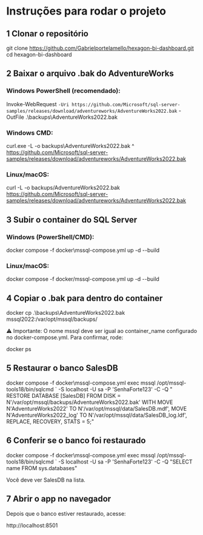 # Instruções para rodar o projeto

## 1 Clonar o repositório
git clone https://github.com/Gabrielportelamello/hexagon-bi-dashboard.git
cd hexagon-bi-dashboard

## 2 Baixar o arquivo .bak do AdventureWorks

### Windows PowerShell (recomendado):

Invoke-WebRequest `
  -Uri https://github.com/Microsoft/sql-server-samples/releases/download/adventureworks/AdventureWorks2022.bak `
  -OutFile .\backups\AdventureWorks2022.bak


### Windows CMD:

curl.exe -L -o backups\AdventureWorks2022.bak ^
  https://github.com/Microsoft/sql-server-samples/releases/download/adventureworks/AdventureWorks2022.bak


### Linux/macOS:

curl -L -o backups/AdventureWorks2022.bak \
  https://github.com/Microsoft/sql-server-samples/releases/download/adventureworks/AdventureWorks2022.bak

## 3️ Subir o container do SQL Server

### Windows (PowerShell/CMD):

docker compose -f docker\mssql-compose.yml up -d --build


### Linux/macOS:

docker compose -f docker/mssql-compose.yml up -d --build

## 4️ Copiar o .bak para dentro do container
docker cp .\backups\AdventureWorks2022.bak mssql2022:/var/opt/mssql/backups/



⚠ Importante: O nome mssql deve ser igual ao container_name configurado no docker-compose.yml.
Para confirmar, rode:

docker ps

## 5️ Restaurar o banco SalesDB

docker compose -f docker\mssql-compose.yml exec mssql /opt/mssql-tools18/bin/sqlcmd `
  -S localhost -U sa -P 'SenhaForte123' -C -Q "
RESTORE DATABASE [SalesDB]
FROM DISK = N'/var/opt/mssql/backups/AdventureWorks2022.bak'
WITH
    MOVE N'AdventureWorks2022'     TO N'/var/opt/mssql/data/SalesDB.mdf',
    MOVE N'AdventureWorks2022_log' TO N'/var/opt/mssql/data/SalesDB_log.ldf',
    REPLACE, RECOVERY, STATS = 5;"

## 6️ Conferir se o banco foi restaurado

docker compose -f docker\mssql-compose.yml exec mssql /opt/mssql-tools18/bin/sqlcmd `
  -S localhost -U sa -P 'SenhaForte123' -C -Q "SELECT name FROM sys.databases"


Você deve ver SalesDB na lista.

## 7️ Abrir o app no navegador

Depois que o banco estiver restaurado, acesse:

http://localhost:8501